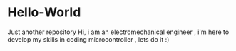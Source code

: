 # Hello-World
Just another repository
Hi,
i am an electromechanical engineer , i'm here to develop my skills in coding microcontroller , lets do it :)
